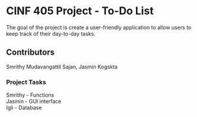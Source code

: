 # CINF 405 Project - To-Do List
The goal of the project is create a user-friendly application to allow users to keep track of their day-to-day tasks. 

## Contributors
Smrithy Mudavangattil Sajan, Jasmin Kogskta

### Project Tasks
Smrithy - Functions
<br>
Jasmin - GUI interface
<br>
Igli - Database
<br>




